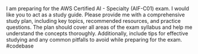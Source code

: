 I am preparing for the AWS Certified AI - Specialty (AIF-C01) exam. I would like you to act as a study guide. Please provide me with a comprehensive study plan, including key topics, recommended resources, and practice questions. The plan should cover all areas of the exam syllabus and help me understand the concepts thoroughly. Additionally, include tips for effective studying and any common pitfalls to avoid while preparing for the exam. #codebase 